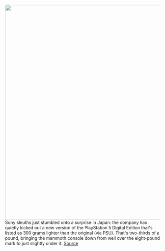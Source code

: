 <img src='https://cdn.vox-cdn.com/thumbor/k1pzQ0SwjYjyIagPS7Q8Hl8g-0Y=/0x0:2040x1360/1200x800/filters:focal(857x517:1183x843)/cdn.vox-cdn.com/uploads/chorus_image/image/69608042/vpavic_4278_20201030_0281.0.jpg' width='700px' /><br/>
Sony sleuths just stumbled onto a surprise in Japan: the company has quietly kicked out a new version of the PlayStation 5 Digital Edition that's listed as 300 grams lighter than the original (via PSU). That's two-thirds of a pound, bringing the mammoth console down from well over the eight-pound mark to just slightly under it.
<a href='https://www.theverge.com/2021/7/20/22585665/sony-ps5-digital-edition-japan-weight'> Source <a/>